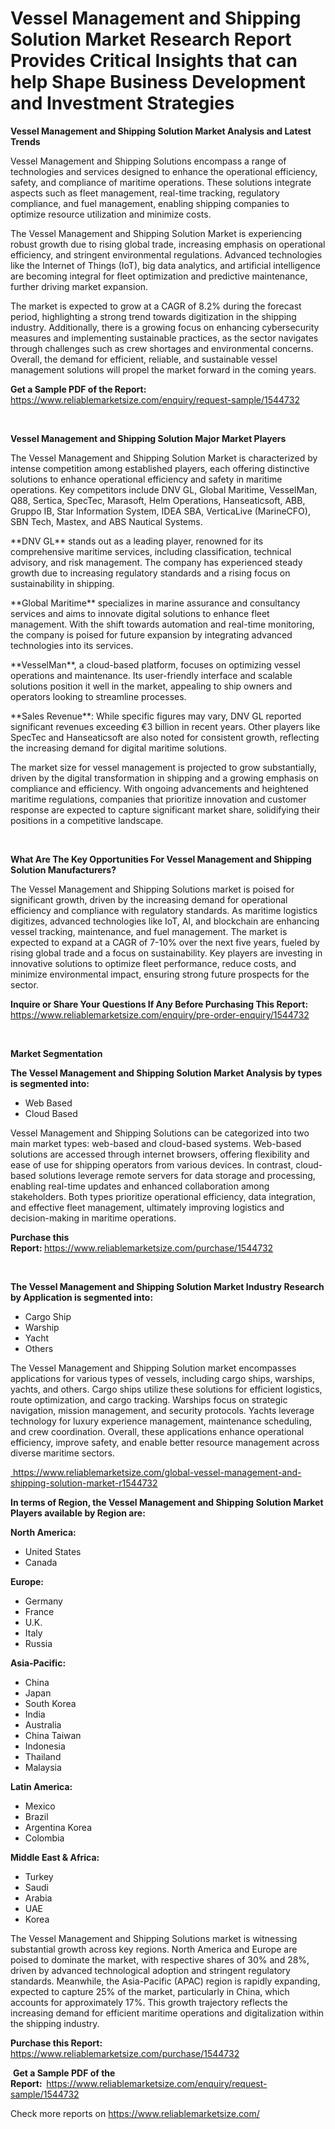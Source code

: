 <p><h1>Vessel Management and Shipping Solution Market Research Report Provides Critical Insights that can help Shape Business Development and Investment Strategies</h1></p><p><strong>Vessel Management and Shipping Solution Market Analysis and Latest Trends</strong></p>
<p><p>Vessel Management and Shipping Solutions encompass a range of technologies and services designed to enhance the operational efficiency, safety, and compliance of maritime operations. These solutions integrate aspects such as fleet management, real-time tracking, regulatory compliance, and fuel management, enabling shipping companies to optimize resource utilization and minimize costs. </p><p>The Vessel Management and Shipping Solution Market is experiencing robust growth due to rising global trade, increasing emphasis on operational efficiency, and stringent environmental regulations. Advanced technologies like the Internet of Things (IoT), big data analytics, and artificial intelligence are becoming integral for fleet optimization and predictive maintenance, further driving market expansion. </p><p>The market is expected to grow at a CAGR of 8.2% during the forecast period, highlighting a strong trend towards digitization in the shipping industry. Additionally, there is a growing focus on enhancing cybersecurity measures and implementing sustainable practices, as the sector navigates through challenges such as crew shortages and environmental concerns. Overall, the demand for efficient, reliable, and sustainable vessel management solutions will propel the market forward in the coming years.</p></p>
<p><strong>Get a Sample PDF of the Report:&nbsp;</strong> <a href="https://www.reliablemarketsize.com/enquiry/request-sample/1544732?utm_campaign=2740&utm_medium=2&utm_source=Github&utm_content=ia&utm_term=11032025&utm_id=vessel-management-and-shipping-solution">https://www.reliablemarketsize.com/enquiry/request-sample/1544732</a></p>
<p>&nbsp;</p>
<p><strong>Vessel Management and Shipping Solution Major Market Players</strong></p>
<p><p>The Vessel Management and Shipping Solution Market is characterized by intense competition among established players, each offering distinctive solutions to enhance operational efficiency and safety in maritime operations. Key competitors include DNV GL, Global Maritime, VesselMan, Q88, Sertica, SpecTec, Marasoft, Helm Operations, Hanseaticsoft, ABB, Gruppo IB, Star Information System, IDEA SBA, VerticaLive (MarineCFO), SBN Tech, Mastex, and ABS Nautical Systems.</p><p>**DNV GL** stands out as a leading player, renowned for its comprehensive maritime services, including classification, technical advisory, and risk management. The company has experienced steady growth due to increasing regulatory standards and a rising focus on sustainability in shipping. </p><p>**Global Maritime** specializes in marine assurance and consultancy services and aims to innovate digital solutions to enhance fleet management. With the shift towards automation and real-time monitoring, the company is poised for future expansion by integrating advanced technologies into its services.</p><p>**VesselMan**, a cloud-based platform, focuses on optimizing vessel operations and maintenance. Its user-friendly interface and scalable solutions position it well in the market, appealing to ship owners and operators looking to streamline processes.</p><p>**Sales Revenue**: While specific figures may vary, DNV GL reported significant revenues exceeding €3 billion in recent years. Other players like SpecTec and Hanseaticsoft are also noted for consistent growth, reflecting the increasing demand for digital maritime solutions.</p><p>The market size for vessel management is projected to grow substantially, driven by the digital transformation in shipping and a growing emphasis on compliance and efficiency. With ongoing advancements and heightened maritime regulations, companies that prioritize innovation and customer response are expected to capture significant market share, solidifying their positions in a competitive landscape.</p></p>
<p>&nbsp;</p>
<p><strong>What Are The Key Opportunities For Vessel Management and Shipping Solution Manufacturers?</strong></p>
<p><p>The Vessel Management and Shipping Solutions market is poised for significant growth, driven by the increasing demand for operational efficiency and compliance with regulatory standards. As maritime logistics digitizes, advanced technologies like IoT, AI, and blockchain are enhancing vessel tracking, maintenance, and fuel management. The market is expected to expand at a CAGR of 7-10% over the next five years, fueled by rising global trade and a focus on sustainability. Key players are investing in innovative solutions to optimize fleet performance, reduce costs, and minimize environmental impact, ensuring strong future prospects for the sector.</p></p>
<p><strong>Inquire or Share Your Questions If Any Before Purchasing This Report:</strong> <a href="https://www.reliablemarketsize.com/enquiry/pre-order-enquiry/1544732?utm_campaign=2740&utm_medium=2&utm_source=Github&utm_content=ia&utm_term=11032025&utm_id=vessel-management-and-shipping-solution">https://www.reliablemarketsize.com/enquiry/pre-order-enquiry/1544732</a></p>
<p>&nbsp;</p>
<p><strong>Market Segmentation</strong></p>
<p><strong>The Vessel Management and Shipping Solution Market Analysis by types is segmented into:</strong></p>
<p><ul><li>Web Based</li><li>Cloud Based</li></ul></p>
<p><p>Vessel Management and Shipping Solutions can be categorized into two main market types: web-based and cloud-based systems. Web-based solutions are accessed through internet browsers, offering flexibility and ease of use for shipping operators from various devices. In contrast, cloud-based solutions leverage remote servers for data storage and processing, enabling real-time updates and enhanced collaboration among stakeholders. Both types prioritize operational efficiency, data integration, and effective fleet management, ultimately improving logistics and decision-making in maritime operations.</p></p>
<p><strong>Purchase this Report:&nbsp;</strong><a href="https://www.reliablemarketsize.com/purchase/1544732?utm_campaign=2740&utm_medium=2&utm_source=Github&utm_content=ia&utm_term=11032025&utm_id=vessel-management-and-shipping-solution">https://www.reliablemarketsize.com/purchase/1544732</a></p>
<p>&nbsp;</p>
<p><strong>The Vessel Management and Shipping Solution Market Industry Research by Application is segmented into:</strong></p>
<p><ul><li>Cargo Ship</li><li>Warship</li><li>Yacht</li><li>Others</li></ul></p>
<p><p>The Vessel Management and Shipping Solution market encompasses applications for various types of vessels, including cargo ships, warships, yachts, and others. Cargo ships utilize these solutions for efficient logistics, route optimization, and cargo tracking. Warships focus on strategic navigation, mission management, and security protocols. Yachts leverage technology for luxury experience management, maintenance scheduling, and crew coordination. Overall, these applications enhance operational efficiency, improve safety, and enable better resource management across diverse maritime sectors.</p></p>
<p><a href="https://www.reliablemarketsize.com/global-vessel-management-and-shipping-solution-market-r1544732?utm_campaign=2740&utm_medium=2&utm_source=Github&utm_content=ia&utm_term=11032025&utm_id=vessel-management-and-shipping-solution">&nbsp;https://www.reliablemarketsize.com/global-vessel-management-and-shipping-solution-market-r1544732</a></p>
<p><strong>In terms of Region, the Vessel Management and Shipping Solution Market Players available by Region are:</strong></p>
<p>
    <p> <strong> North America: </strong>
        <ul>
            <li>United States</li>
            <li>Canada</li>
        </ul>
        </p> 
    <p> <strong> Europe: </strong>
        <ul>
            <li>Germany</li>
            <li>France</li>
            <li>U.K.</li>
            <li>Italy</li>
            <li>Russia</li>
        </ul>
        </p> 
    <p> <strong> Asia-Pacific: </strong>
        <ul>
            <li>China</li>
            <li>Japan</li>
            <li>South Korea</li>
            <li>India</li>
            <li>Australia</li>
            <li>China Taiwan</li>
            <li>Indonesia</li>
            <li>Thailand</li>
            <li>Malaysia</li>
        </ul>
        </p> 
    <p> <strong> Latin America: </strong>
        <ul>
            <li>Mexico</li>
            <li>Brazil</li>
            <li>Argentina Korea</li>
            <li>Colombia</li>
        </ul>
        </p> 
    <p> <strong> Middle East & Africa: </strong>
        <ul>
            <li>Turkey</li>
            <li>Saudi</li>
            <li>Arabia</li>
            <li>UAE</li>
            <li>Korea</li>
        </ul>
    </p>
    </p>
<p><p>The Vessel Management and Shipping Solutions market is witnessing substantial growth across key regions. North America and Europe are poised to dominate the market, with respective shares of 30% and 28%, driven by advanced technological adoption and stringent regulatory standards. Meanwhile, the Asia-Pacific (APAC) region is rapidly expanding, expected to capture 25% of the market, particularly in China, which accounts for approximately 17%. This growth trajectory reflects the increasing demand for efficient maritime operations and digitalization within the shipping industry.</p></p>
<p><strong>Purchase this Report: </strong><a href="https://www.reliablemarketsize.com/purchase/1544732?utm_campaign=2740&utm_medium=2&utm_source=Github&utm_content=ia&utm_term=11032025&utm_id=vessel-management-and-shipping-solution">https://www.reliablemarketsize.com/purchase/1544732</a></p>
<p>&nbsp;<strong>Get a Sample PDF of the Report:&nbsp;&nbsp;</strong><a href="https://www.reliablemarketsize.com/enquiry/request-sample/1544732?utm_campaign=2740&utm_medium=2&utm_source=Github&utm_content=ia&utm_term=11032025&utm_id=vessel-management-and-shipping-solution">https://www.reliablemarketsize.com/enquiry/request-sample/1544732</a></p>
<p><strong></strong></p>
<p>Check more reports on <a href="https://www.reliablemarketsize.com/?utm_campaign=2740&utm_medium=2&utm_source=Github&utm_content=ia&utm_term=11032025&utm_id=vessel-management-and-shipping-solution">https://www.reliablemarketsize.com/</a></p>
